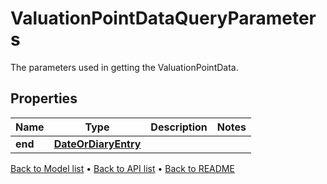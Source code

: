 

# ValuationPointDataQueryParameters

The parameters used in getting the ValuationPointData.

## Properties

| Name | Type | Description | Notes |
|------------ | ------------- | ------------- | -------------|
|**end** | [**DateOrDiaryEntry**](DateOrDiaryEntry.md) |  |  |



[Back to Model list](../README.md#documentation-for-models) &#8226; [Back to API list](../README.md#documentation-for-api-endpoints) &#8226; [Back to README](../README.md)



